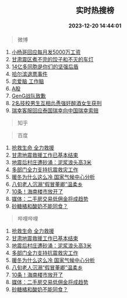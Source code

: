 <div align="center"><h2>实时热搜榜</h2><h4>2023-12-20 14:44:01</h4></div>

> 微博  

1. [小杨哥回应每月发5000万工资](https://s.weibo.com/weibo?q=%23%E5%B0%8F%E6%9D%A8%E5%93%A5%E5%9B%9E%E5%BA%94%E6%AF%8F%E6%9C%88%E5%8F%915000%E4%B8%87%E5%B7%A5%E8%B5%84%23&t=31&band_rank=1&Refer=top)<br />
2. [甘肃震区煮不完的饺子和不灭的车灯](https://s.weibo.com/weibo?q=%23%E7%94%98%E8%82%83%E9%9C%87%E5%8C%BA%E7%85%AE%E4%B8%8D%E5%AE%8C%E7%9A%84%E9%A5%BA%E5%AD%90%E5%92%8C%E4%B8%8D%E7%81%AD%E7%9A%84%E8%BD%A6%E7%81%AF%23&t=31&band_rank=2&Refer=top)<br />
3. [14亿多同胞是你们的坚强后盾](https://s.weibo.com/weibo?q=%2314%E4%BA%BF%E5%A4%9A%E5%90%8C%E8%83%9E%E6%98%AF%E4%BD%A0%E4%BB%AC%E7%9A%84%E5%9D%9A%E5%BC%BA%E5%90%8E%E7%9B%BE%23&t=31&band_rank=3&Refer=top)<br />
4. [哈尔滨退票事件](https://s.weibo.com/weibo?q=%E5%93%88%E5%B0%94%E6%BB%A8%E9%80%80%E7%A5%A8%E4%BA%8B%E4%BB%B6&t=31&band_rank=4&Refer=top)<br />
5. [恋爱脑 工作脑](https://s.weibo.com/weibo?q=%E6%81%8B%E7%88%B1%E8%84%91%20%E5%B7%A5%E4%BD%9C%E8%84%91&t=31&band_rank=5&Refer=top)<br />
6. [A股](https://s.weibo.com/weibo?q=A%E8%82%A1&t=31&band_rank=6&Refer=top)<br />
7. [GenG战队致歉](https://s.weibo.com/weibo?q=%23GenG%E6%88%98%E9%98%9F%E8%87%B4%E6%AD%89%23&t=31&band_rank=7&Refer=top)<br />
8. [2名技校男生互相怂恿强奸醉酒女生获刑](https://s.weibo.com/weibo?q=%232%E5%90%8D%E6%8A%80%E6%A0%A1%E7%94%B7%E7%94%9F%E4%BA%92%E7%9B%B8%E6%80%82%E6%81%BF%E5%BC%BA%E5%A5%B8%E9%86%89%E9%85%92%E5%A5%B3%E7%94%9F%E8%8E%B7%E5%88%91%23&t=31&band_rank=8&Refer=top)<br />
9. [瑞幸客服回应泰国瑞幸向中国瑞幸索赔](https://s.weibo.com/weibo?q=%23%E7%91%9E%E5%B9%B8%E5%AE%A2%E6%9C%8D%E5%9B%9E%E5%BA%94%E6%B3%B0%E5%9B%BD%E7%91%9E%E5%B9%B8%E5%90%91%E4%B8%AD%E5%9B%BD%E7%91%9E%E5%B9%B8%E7%B4%A2%E8%B5%94%23&t=31&band_rank=9&Refer=top)<br />

> 知乎  


> 百度  

1. [抢救生命 全力救援](https://www.baidu.com/s?wd=%E6%8A%A2%E6%95%91%E7%94%9F%E5%91%BD+%E5%85%A8%E5%8A%9B%E6%95%91%E6%8F%B4&sa=fyb_news&rsv_dl=fyb_news)<br />
2. [甘肃地震救援工作已基本结束](https://www.baidu.com/s?wd=%E7%94%98%E8%82%83%E5%9C%B0%E9%9C%87%E6%95%91%E6%8F%B4%E5%B7%A5%E4%BD%9C%E5%B7%B2%E5%9F%BA%E6%9C%AC%E7%BB%93%E6%9D%9F&sa=fyb_news&rsv_dl=fyb_news)<br />
3. [地震后村庄遭砂涌：泥浆浪头高3米](https://www.baidu.com/s?wd=%E5%9C%B0%E9%9C%87%E5%90%8E%E6%9D%91%E5%BA%84%E9%81%AD%E7%A0%82%E6%B6%8C%EF%BC%9A%E6%B3%A5%E6%B5%86%E6%B5%AA%E5%A4%B4%E9%AB%983%E7%B1%B3&sa=fyb_news&rsv_dl=fyb_news)<br />
4. [多部门全力支持抗震救灾工作](https://www.baidu.com/s?wd=%E5%A4%9A%E9%83%A8%E9%97%A8%E5%85%A8%E5%8A%9B%E6%94%AF%E6%8C%81%E6%8A%97%E9%9C%87%E6%95%91%E7%81%BE%E5%B7%A5%E4%BD%9C&sa=fyb_news&rsv_dl=fyb_news)<br />
5. [暖冬为什么这么冷 国家气候中心分析](https://www.baidu.com/s?wd=%E6%9A%96%E5%86%AC%E4%B8%BA%E4%BB%80%E4%B9%88%E8%BF%99%E4%B9%88%E5%86%B7+%E5%9B%BD%E5%AE%B6%E6%B0%94%E5%80%99%E4%B8%AD%E5%BF%83%E5%88%86%E6%9E%90&sa=fyb_news&rsv_dl=fyb_news)<br />
6. [八旬老人沉溺“假冒董卿”温柔乡](https://www.baidu.com/s?wd=%E5%85%AB%E6%97%AC%E8%80%81%E4%BA%BA%E6%B2%89%E6%BA%BA%E2%80%9C%E5%81%87%E5%86%92%E8%91%A3%E5%8D%BF%E2%80%9D%E6%B8%A9%E6%9F%94%E4%B9%A1&sa=fyb_news&rsv_dl=fyb_news)<br />
7. [10条！海南楼市放开了](https://www.baidu.com/s?wd=10%E6%9D%A1%EF%BC%81%E6%B5%B7%E5%8D%97%E6%A5%BC%E5%B8%82%E6%94%BE%E5%BC%80%E4%BA%86&sa=fyb_news&rsv_dl=fyb_news)<br />
8. [媒体：二手房交易低佣金将成趋势](https://www.baidu.com/s?wd=%E5%AA%92%E4%BD%93%EF%BC%9A%E4%BA%8C%E6%89%8B%E6%88%BF%E4%BA%A4%E6%98%93%E4%BD%8E%E4%BD%A3%E9%87%91%E5%B0%86%E6%88%90%E8%B6%8B%E5%8A%BF&sa=fyb_news&rsv_dl=fyb_news)<br />
9. [砂糖橘和酸奶不能同食？](https://www.baidu.com/s?wd=%E7%A0%82%E7%B3%96%E6%A9%98%E5%92%8C%E9%85%B8%E5%A5%B6%E4%B8%8D%E8%83%BD%E5%90%8C%E9%A3%9F%EF%BC%9F&sa=fyb_news&rsv_dl=fyb_news)<br />

> 哔哩哔哩  

1. [抢救生命 全力救援](https://www.baidu.com/s?wd=%E6%8A%A2%E6%95%91%E7%94%9F%E5%91%BD+%E5%85%A8%E5%8A%9B%E6%95%91%E6%8F%B4&sa=fyb_news&rsv_dl=fyb_news)<br />
2. [甘肃地震救援工作已基本结束](https://www.baidu.com/s?wd=%E7%94%98%E8%82%83%E5%9C%B0%E9%9C%87%E6%95%91%E6%8F%B4%E5%B7%A5%E4%BD%9C%E5%B7%B2%E5%9F%BA%E6%9C%AC%E7%BB%93%E6%9D%9F&sa=fyb_news&rsv_dl=fyb_news)<br />
3. [地震后村庄遭砂涌：泥浆浪头高3米](https://www.baidu.com/s?wd=%E5%9C%B0%E9%9C%87%E5%90%8E%E6%9D%91%E5%BA%84%E9%81%AD%E7%A0%82%E6%B6%8C%EF%BC%9A%E6%B3%A5%E6%B5%86%E6%B5%AA%E5%A4%B4%E9%AB%983%E7%B1%B3&sa=fyb_news&rsv_dl=fyb_news)<br />
4. [多部门全力支持抗震救灾工作](https://www.baidu.com/s?wd=%E5%A4%9A%E9%83%A8%E9%97%A8%E5%85%A8%E5%8A%9B%E6%94%AF%E6%8C%81%E6%8A%97%E9%9C%87%E6%95%91%E7%81%BE%E5%B7%A5%E4%BD%9C&sa=fyb_news&rsv_dl=fyb_news)<br />
5. [暖冬为什么这么冷 国家气候中心分析](https://www.baidu.com/s?wd=%E6%9A%96%E5%86%AC%E4%B8%BA%E4%BB%80%E4%B9%88%E8%BF%99%E4%B9%88%E5%86%B7+%E5%9B%BD%E5%AE%B6%E6%B0%94%E5%80%99%E4%B8%AD%E5%BF%83%E5%88%86%E6%9E%90&sa=fyb_news&rsv_dl=fyb_news)<br />
6. [八旬老人沉溺“假冒董卿”温柔乡](https://www.baidu.com/s?wd=%E5%85%AB%E6%97%AC%E8%80%81%E4%BA%BA%E6%B2%89%E6%BA%BA%E2%80%9C%E5%81%87%E5%86%92%E8%91%A3%E5%8D%BF%E2%80%9D%E6%B8%A9%E6%9F%94%E4%B9%A1&sa=fyb_news&rsv_dl=fyb_news)<br />
7. [10条！海南楼市放开了](https://www.baidu.com/s?wd=10%E6%9D%A1%EF%BC%81%E6%B5%B7%E5%8D%97%E6%A5%BC%E5%B8%82%E6%94%BE%E5%BC%80%E4%BA%86&sa=fyb_news&rsv_dl=fyb_news)<br />
8. [媒体：二手房交易低佣金将成趋势](https://www.baidu.com/s?wd=%E5%AA%92%E4%BD%93%EF%BC%9A%E4%BA%8C%E6%89%8B%E6%88%BF%E4%BA%A4%E6%98%93%E4%BD%8E%E4%BD%A3%E9%87%91%E5%B0%86%E6%88%90%E8%B6%8B%E5%8A%BF&sa=fyb_news&rsv_dl=fyb_news)<br />
9. [砂糖橘和酸奶不能同食？](https://www.baidu.com/s?wd=%E7%A0%82%E7%B3%96%E6%A9%98%E5%92%8C%E9%85%B8%E5%A5%B6%E4%B8%8D%E8%83%BD%E5%90%8C%E9%A3%9F%EF%BC%9F&sa=fyb_news&rsv_dl=fyb_news)<br />
